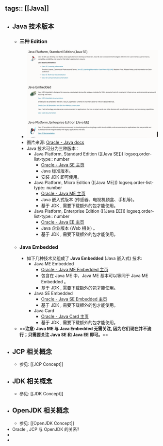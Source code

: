 tags:: [[Java]]
---

- ## Java 技术版本
	- ### 三种 Edition
		- ![image.png](../assets/image_1712819775664_0.png)
		- 图片来源: [Oracle - Java docs](https://docs.oracle.com/en/java/index.html)
		- Java 技术可分为三种版本：
			- Java Platform, Standard Edition ([[Java SE]])
			  logseq.order-list-type:: number
				- [Oracle - Java SE 主页](https://www.oracle.com/java/technologies/java-se-glance.html)
				- Java 标准版本。
				- 安装 JDK 即可使用。
			- Java Platform, Micro Edition ([[Java ME]])
			  logseq.order-list-type:: number
				- [Oracle - Java ME 主页](https://www.oracle.com/java/technologies/javameoverview.html)
				- Java 嵌入式版本 (传感器、电视机顶盒、手机等)。
				- 基于 JDK , 需要下载额外的包才能使用。
			- Java Platform, Enterprise Edition ([[Java EE]])
			  logseq.order-list-type:: number
				- [Oracle - Java EE 主页](https://www.oracle.com/java/technologies/java-ee-glance.html)
				- Java 企业版本 (Web 相关) 。
				- 基于 JDK , 需要下载额外的包才能使用。
	- ### Java Embedded
		- 如下几种技术又组成了 **Java Embedded** (Java 嵌入式) 技术:
			- Java ME Embedded
				- [Oracle - Java ME Embedded 主页](https://www.oracle.com/java/java-me-embedded/)
				- 包含在 Java ME 中，Java ME 基本可以等同于 Java ME Embedded 。
				- 基于 JDK , 需要下载额外的包才能使用。
			- Java SE Embedded
				- [Oracle - Java SE Embedded 主页](https://www.oracle.com/java/java-se-embedded/)
				- 基于 JDK , 需要下载额外的包才能使用。
			- Java Card
				- [Oracle - Java Card 主页](https://www.oracle.com/java/java-card/)
				- 基于 JDK , 需要下载额外的包才能使用。
	- ==**注意: Java  ME 与 Java Embedded 无需关注, 因为它们现在并不流行；只需要关注 Java SE 和 Java EE 即可。**==
- ## JCP 相关概念
	- 参见: [[JCP Concept]]
- ## JDK 相关概念
	- 参见: [[JDK Concept]]
- ## OpenJDK 相关概念
	- 参见: [[OpenJDK Concept]]
- Oracle , JCP 与 OpenJDK 的关系?
-
-